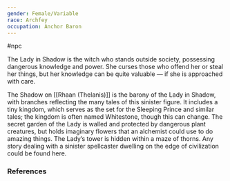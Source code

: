 ```yaml
---
gender: Female/Variable
race: Archfey
occupation: Anchor Baron
---
```

 #npc 

The Lady in Shadow is the witch who stands outside society, possessing dangerous knowledge and power. She curses those who offend her or steal her things, but her knowledge can be quite valuable — if she is approached with care.

The Shadow on [[Rhaan (Thelanis)]] is the barony of the Lady in Shadow, with branches reflecting the many tales of this sinister figure. It includes a tiny kingdom, which serves as the set for the Sleeping Prince and similar tales; the kingdom is often named Whitestone, though this can change. The secret garden of the Lady is walled and protected by dangerous plant creatures, but holds imaginary flowers that an alchemist could use to do amazing things. The Lady’s tower is hidden within a maze of thorns. Any story dealing with a sinister spellcaster dwelling on the edge of civilization could be found here.

### References
